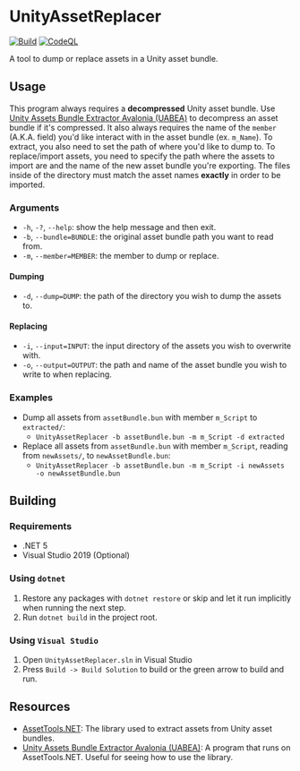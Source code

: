 # UnityAssetReplacer

[![Build](https://github.com/Skyluker4/UnityAssetReplacer/actions/workflows/build.yml/badge.svg)](https://github.com/Skyluker4/UnityAssetReplacer/actions/workflows/build.yml)
[![CodeQL](https://github.com/Skyluker4/UnityAssetReplacer/actions/workflows/codeql-analysis.yml/badge.svg)](https://github.com/Skyluker4/UnityAssetReplacer/actions/workflows/codeql-analysis.yml)

A tool to dump or replace assets in a Unity asset bundle.

## Usage

This program always requires a **decompressed** Unity asset bundle. Use [Unity Assets Bundle Extractor Avalonia (UABEA)](https://github.com/nesrak1/UABEA) to decompress an asset bundle if it's compressed.
It also always requires the name of the ```member``` (A.K.A. field) you'd like interact with in the asset bundle (ex. ```m_Name```).
To extract, you also need to set the path of where you'd like to dump to.
To replace/import assets, you need to specify the path where the assets to import are and the name of the new asset bundle you're exporting. The files inside of the directory must match the asset names **exactly** in order to be imported.

### Arguments

- ```-h```, ```-?```, ```--help```: show the help message and then exit.
- ```-b```, ```--bundle=BUNDLE```: the original asset bundle path you want to read from.
- ```-m```, ```--member=MEMBER```: the member to dump or replace.

#### Dumping

- ```-d```, ```--dump=DUMP```: the path of the directory you wish to dump the assets to.

#### Replacing

- ```-i```, ```--input=INPUT```: the input directory of the assets you wish to overwrite with.
- ```-o```, ```--output=OUTPUT```: the path and name of the asset bundle you wish to write to when replacing.

### Examples

- Dump all assets from ```assetBundle.bun``` with member ```m_Script``` to ```extracted/```:
  - ```UnityAssetReplacer -b assetBundle.bun -m m_Script -d extracted```
- Replace all assets from ```assetBundle.bun``` with member ```m_Script```, reading from ```newAssets/```, to ```newAssetBundle.bun```:
  - ```UnityAssetReplacer -b assetBundle.bun -m m_Script -i newAssets -o newAssetBundle.bun```

## Building

### Requirements

- .NET 5
- Visual Studio 2019 (Optional)

### Using ```dotnet```

1. Restore any packages with ```dotnet restore``` or skip and let it run implicitly when running the next step.
2. Run ```dotnet build``` in the project root.

### Using ```Visual Studio```

1. Open ```UnityAssetReplacer.sln``` in Visual Studio
2. Press ```Build -> Build Solution``` to build or the green arrow to build and run.

## Resources

- [AssetTools.NET](https://github.com/nesrak1/AssetsTools.NET): The library used to extract assets from Unity asset bundles.
- [Unity Assets Bundle Extractor Avalonia (UABEA)](https://github.com/nesrak1/UABEA): A program that runs on AssetTools.NET. Useful for seeing how to use the library.
